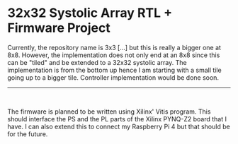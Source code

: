 <h1>32x32 Systolic Array RTL + Firmware Project</h1>

<p>
  Currently, the repository name is 3x3 [...] but this is really a bigger one at 8x8.
  However, the implementation does not only end at an 8x8 since this can be "tiled" and be extended to a 32x32 systolic array. 
  The implementation is from the bottom up hence I am starting with a small tile going up to a bigger tile.
  Controller implementation would be done soon. 
</p>

---

<br>
<p>
  The firmware is planned to be written using Xilinx' Vitis program. This should interface the PS and the PL parts of the Xilinx PYNQ-Z2 board that I have. I can also extend this to connect my Raspberry Pi 4 
  but that should be for the future. 
  
</p>
